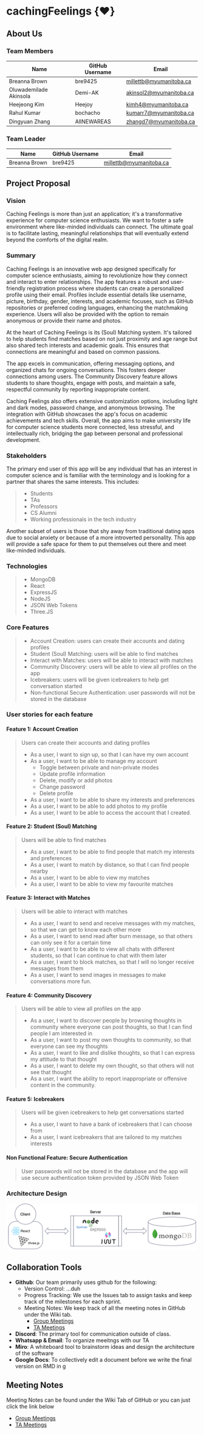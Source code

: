 # cachingFeelings {❤️}

## About Us

###  Team Members
| Name | GitHub Username | Email
| --- | --- | --- |
| Breanna Brown | bre9425 | millettb@myumanitoba.ca
| Oluwademilade Akinsola | Demi-AK | akinsol2@myumanitoba.ca
| Heejeong Kim | Heejoy | kimh4@myumanitoba.ca
| Rahul Kumar | bochacho | kumarr7@myumanitoba.ca
| Dingyuan Zhang | AllNEWAREAS | zhangd7@myumanitoba.ca

###  Team Leader
| Name | GitHub Username | Email
| --- | --- | --- |
| Breanna Brown | bre9425 | millettb@myumanitoba.ca

## Project Proposal

### Vision
Caching Feelings is more than just an application; it's a transformative experience for computer science enthusiasts. 
We want to foster a safe environment where like-minded individuals can connect. The ultimate goal is to facilitate lasting, 
meaningful relationships that will eventually extend beyond the comforts of the digital realm.

### Summary
Caching Feelings is an innovative web app designed specifically for computer science enthusiasts, aiming to revolutionize how they connect and interact to enter relationships. 
The app features a robust and user-friendly registration process where students can create a personalized profile using their email. 
Profiles include essential details like username, picture, birthday, gender, interests, and academic focuses, such as GitHub repositories or preferred coding languages, 
enhancing the matchmaking experience. Users will also be provided with the option to remain anonymous or provide their name and photos.

At the heart of Caching Feelings is its (Soul) Matching system. It's tailored to help students find matches based on not just proximity and age range but also shared tech interests and academic goals. 
This ensures that connections are meaningful and based on common passions.

The app excels in communication, offering messaging options, and organized chats for ongoing conversations. This fosters deeper connections among users. 
The Community Discovery feature allows students to share thoughts, engage with posts, and maintain a safe, respectful community by reporting inappropriate content.

Caching Feelings also offers extensive customization options, including light and dark modes, password change, and anonymous browsing. The integration with GitHub showcases the app's focus on academic achievements and tech skills. Overall, the app aims to make university life for computer science students more connected, less stressful, and intellectually rich, bridging the gap between personal and professional development.

### Stakeholders
The primary end user of this app will be any individual that has an interest in computer science and is familiar with the terminology and is looking for a partner that shares the same interests.
This includes: 
> * Students 
> * TAs
> * Professors 
> * CS Alumni
> * Working professionals in the tech industry 

Another subset of users is those that shy away from traditional dating apps due to social anxiety or because of a more introverted personality. 
This app will provide a safe space for them to put themselves out there and meet like-minded individuals. 

### Technologies
> * MongoDB
> * React
> * ExpressJS
> * NodeJS
> * JSON Web Tokens
> * Three.JS

### Core Features
> * Account Creation: users can create their accounts and dating profiles
> * Student (Soul) Matching: users will be able to find matches
> * Interact with Matches: users will be able to interact with matches
> * Community Discovery: users will be able to view all profiles on the app
> * Icebreakers: users will be given icebreakers to help get conversation started
> * Non-functional Secure Authentication: user passwords will not be stored in the database

### User stories for each feature

#### Feature 1: Account Creation
> Users can create their accounts and dating profiles
> - As a user, I want to sign up, so that I can have my own account
> - As a user, I want to be able to manage my account 
>     - Toggle between private and non-private modes 
>     - Update profile information
>     - Delete, modify or add photos 
>     - Change password 
>     - Delete profile 
> - As a user, I want to be able to share my interests and preferences 
> - As a user, I want to be able to add photos to my profile
> - As a user, I want to be able to access the account that I created.

#### Feature 2: Student (Soul) Matching
> Users will be able to find matches 
> - As a user, I want to be able to find people that match my interests and preferences
> - As a user, I want to match by distance, so that I can find people nearby
> - As a user, I want to be able to view my matches
> - As a user, I want to be able to view my favourite matches 

#### Feature 3: Interact with Matches 
> Users will be able to interact with matches 
> - As a user, I want to send and receive messages with my matches, so that we can get to know each other more
> - As a user, I want to send read after burn message, so that others can only see it for a certain time 
> - As a user, I want to be able to view all chats with different students, so that I can continue to chat with them later
> - As a user, I want to block matches, so that I will no longer receive messages from them
> - As a user, I want to send images in messages to make conversations more fun.

#### Feature 4: Community Discovery
> Users will be able to view all profiles on the app 
> - As a user, I want to discover people by browsing thoughts in community where everyone can post thoughts, so that I can
find people I am interested in
> - As a user, I want to post my own thoughts to community, so that everyone can see my thoughts
> - As a user, I want to like and dislike thoughts, so that I can express my attitude to that thought
> - As a user, I want to delete my own thought, so that others will not see that thought
> - As a user, I want the ability to report inappropriate or offensive content in the community.

#### Feature 5: Icebreakers
> Users will be given icebreakers to help get conversations started 
> - As a user, I want to have a bank of icebreakers that I can choose from
> - As a user, I want icebreakers that are tailored to my matches interests 

#### Non Functional Feature: Secure Authentication
> User passwords will not be stored in the database and the app will use secure authentication token provided by JSON Web Token

### Architecture Design
![img](Documents/Architecture.png)

## Collaboration Tools

- **Github**: Our team primarily uses github for the following:
    - Version Control: ...duh
    - Progress Tracking: We use the Issues tab to assign tasks and keep track of the milestones for each sprint.
    - Meeting Notes: We keep track of all the meeting notes in GitHub under the Wiki tab.
        - [Group Meetings](https://github.com/bre9425/COMP4350/wiki/Group-Meetings) 
        - [TA Meetings](https://github.com/bre9425/COMP4350/wiki/TA-Meetings)
- **Discord**: The primary tool for communication outside of class.
- **Whatsapp & Email**: To organize meeitngs with our TA
- **Miro**: A whiteboard tool to brainstorm ideas and design the architecture of the software
- **Google Docs**: To collectively edit a document before we write the final version on RMD in g

## Meeting Notes

Meeting Notes can be found under the Wiki Tab of GitHub or you can just click the link below
- [Group Meetings](https://github.com/bre9425/COMP4350/wiki/Group-Meetings) 
- [TA Meetings](https://github.com/bre9425/COMP4350/wiki/TA-Meetings)
